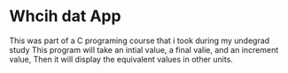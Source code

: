 # Whcih dat App

This was part of a C programing course that i took during my undegrad study 
This program will take an intial value, a final valie, and an increment value, Then it will display the equivalent values in other units.

